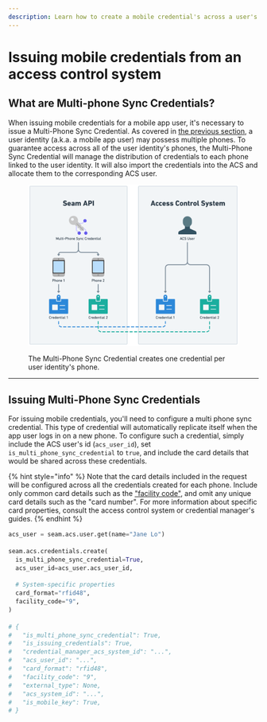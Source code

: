 ```yaml
---
description: Learn how to create a mobile credential's across a user's multiple phones.
---
```


# Issuing mobile credentials from an access control system

## What are Multi-phone Sync Credentials?

When issuing mobile credentials for a mobile app user, it's necessary to issue a Multi-Phone Sync Credential. As covered in [the previous section](managing-phones-on-a-user-identity.md), a user identity (a.k.a. a mobile app user) may possess multiple phones. To guarantee access across all of the user identity's phones, the Multi-Phone Sync Credential will manage the distribution of credentials to each phone linked to the user identity. It will also import the credentials into the ACS and allocate them to the corresponding ACS user.

<figure><img src="../../.gitbook/assets/image (9).png" alt="" width="563"><figcaption><p>The Multi-Phone Sync Credential creates one credential per user identity's phone.</p></figcaption></figure>

***

## Issuing Multi-Phone Sync Credentials

For issuing mobile credentials, you'll need to configure a multi phone sync credential. This type of credential will automatically replicate itself when the app user logs in on a new phone. To configure such a credential, simply include the ACS user's id (`acs_user_id`), set `is_multi_phone_sync_credential` to `true`, and include the card details that would be shared across these credentials.

{% hint style="info" %}
Note that the card details included in the request will be configured across all the credentials created for each phone. Include only common card details such as the ["facility code"](https://www.idwholesaler.com/learning-center/26-bit-proximity-card/), and omit any unique card details such as the "card number". For more information about specific card properties, consult the access control system or credential manager's guides.
{% endhint %}

```python
acs_user = seam.acs.user.get(name="Jane Lo")

seam.acs.credentials.create(
  is_multi_phone_sync_credential=True,
  acs_user_id=acs_user.acs_user_id,
  
  # System-specific properties
  card_format="rfid48",
  facility_code="9",
)

# {
#   "is_multi_phone_sync_credential": True,
#   "is_issuing_credentials": True,
#   "credential_manager_acs_system_id": "...",
#   "acs_user_id": "...",
#   "card_format": "rfid48",
#   "facility_code": "9",
#   "external_type": None,
#   "acs_system_id": "...",
#   "is_mobile_key": True,
# }
```
